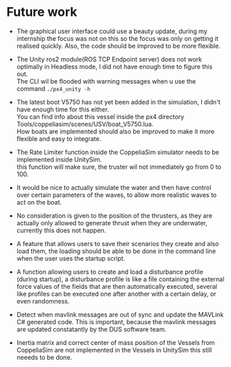 # Future work
- The graphical user interface could use a beauty update, during my internship the focus was not on this so the focus was only on getting it realised quickly. Also, the code should be improved to be more flexible. 

- The Unity ros2 module(ROS TCP Endpoint server) does not work optimally in Headless mode, I did not have enough time to figure this out.  
The CLI wil be flooded with warning messages when u use the command `./px4_unity -h`

- The latest boot V5750 has not yet been added in the simulation, I didn't have enough time for this 
either.  
You can find info about this vessel inside the px4 directory Tools/coppeliasim/scenes/USV/boat_V5750.lua.  
How boats are implemented should also be improved to make it more flexible and easy to integrate. 

- The Rate Limiter function inside the CoppeliaSim simulator needs to be implemented inside UnitySim.  
this function will make sure, the truster wil not immediately go from 0 to 100.

- It would be nice to actually simulate the water and then have control over certain parameters of the waves, to allow more realistic waves to act on the boat.

- No consideration is given to the position of the thrusters, as they are actually only allowed to generate thrust when they are underwater, currently this does not happen.

- A feature that allows users to save their scenarios they create and also load them, the loading should be able to be done in the command line when the user uses the startup script.

- A function allowing users to create and load a disturbance profile (during startup), a disturbance profile is like a file containing the external force values of the fields that are then automatically executed, several like profiles can be executed one after another with a certain delay, or even randomness.

- Detect when mavlink messages are out of sync and update the MAVLink C# generated code. This is important, because the mavlink messages are updated constatantly by the DUS software team.  

- Inertia matrix and correct center of mass position of the Vessels from CoppeliaSim are not implemented in the Vessels in UnitySim this still neeeds to be done.
